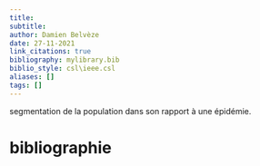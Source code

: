 ```yaml
---
title: 
subtitle:
author: Damien Belvèze
date: 27-11-2021
link_citations: true
bibliography: mylibrary.bib
biblio_style: csl\ieee.csl
aliases: []
tags: []
---
```


segmentation de la population dans son rapport à une épidémie. 





# bibliographie


